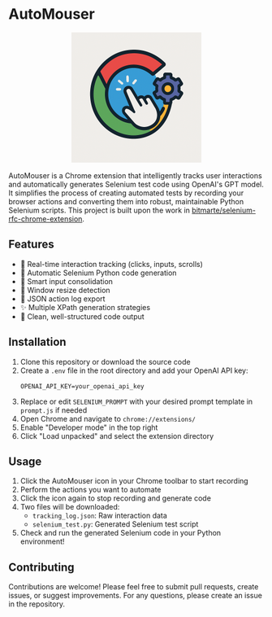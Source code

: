 # AutoMouser

<p align="center">
  <img src="icon.png" alt="Icon" width="256">
</p>

AutoMouser is a Chrome extension that intelligently tracks user interactions and automatically generates Selenium test code using OpenAI's GPT model. It simplifies the process of creating automated tests by recording your browser actions and converting them into robust, maintainable Python Selenium scripts. This project is built upon the work in [bitmarte/selenium-rfc-chrome-extension](https://github.com/bitmarte/selenium-rfc-chrome-extension).

## Features

- 🎯 Real-time interaction tracking (clicks, inputs, scrolls)
- 🤖 Automatic Selenium Python code generation
- 📝 Smart input consolidation
- 🔄 Window resize detection
- 💾 JSON action log export
- ✨ Multiple XPath generation strategies
- 🎨 Clean, well-structured code output

## Installation

1. Clone this repository or download the source code
2. Create a `.env` file in the root directory and add your OpenAI API key:
   ```
   OPENAI_API_KEY=your_openai_api_key
   ```
3. Replace or edit `SELENIUM_PROMPT` with your desired prompt template in `prompt.js` if needed
4. Open Chrome and navigate to `chrome://extensions/`
5. Enable "Developer mode" in the top right
6. Click "Load unpacked" and select the extension directory

## Usage

1. Click the AutoMouser icon in your Chrome toolbar to start recording
2. Perform the actions you want to automate
3. Click the icon again to stop recording and generate code
4. Two files will be downloaded:
   - `tracking_log.json`: Raw interaction data
   - `selenium_test.py`: Generated Selenium test script
5. Check and run the generated Selenium code in your Python environment!

## Contributing

Contributions are welcome! Please feel free to submit pull requests, create issues, or suggest improvements.
For any questions, please create an issue in the repository.

